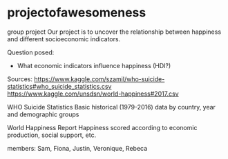 # projectofawesomeness
group project
Our project is to uncover the relationship between happiness and different socioeconomic indicators.

Question posed: 
-    What economic indicators influence happiness (HDI?)

Sources:
https://www.kaggle.com/szamil/who-suicide-statistics#who_suicide_statistics.csv
https://www.kaggle.com/unsdsn/world-happiness#2017.csv

WHO Suicide Statistics
Basic historical (1979-2016) data by country, year and demographic groups

World Happiness Report
Happiness scored according to economic production, social support, etc.

members: Sam, Fiona, Justin, Veronique, Rebeca 
